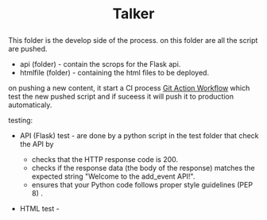 # <p align="center">**Talker**</p>


This folder is the develop side of the process.
on this folder are all the script are pushed.
-  api (folder) - contain the scrops for the Flask api.
-  htmlfile (folder) - containing the html files to be deployed.

on pushing a new content, it start a CI process [Git Action Workflow](/.github/workflows/) which test the new pushed script and if suceess
it will push it to production automaticaly.

testing:
- API (Flask) test - are done by a python script in the test folder that check the API by
    - checks that the HTTP response code is 200.
    - checks if the response data (the body of the response) matches the expected string "Welcome to the add_event API!".
    - ensures that your Python code follows proper style guidelines (PEP 8) .

- HTML test - 
